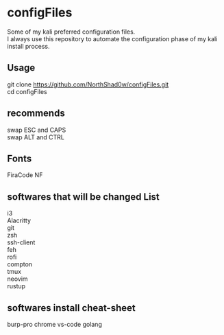 # configFiles

Some of my kali preferred configuration files.  
I always use this repository to automate the configuration phase of my kali install process.

## Usage

git clone https://github.com/NorthShad0w/configFiles.git  
cd configFiles  

## recommends
swap ESC and CAPS  
swap ALT and CTRL
## Fonts

FiraCode NF

## softwares that will be changed List

i3  
Alacritty  
git  
zsh  
ssh-client  
feh  
rofi  
compton  
tmux  
neovim    
rustup  

## softwares install cheat-sheet
burp-pro
chrome
vs-code
golang
